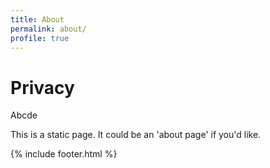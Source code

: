 ```yaml
---
title: About
permalink: about/
profile: true
---
```


# Privacy

Abcde

This is a static page. It could be an 'about page' if you'd like.

{% include footer.html %}
